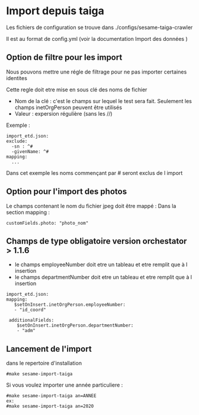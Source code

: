 # Import depuis taiga

Les fichiers de configuration se trouve dans ./configs/sesame-taiga-crawler

Il est  au format de config.yml (voir la documentation Import des données )

## Option de filtre pour les import
Nous pouvons mettre une régle de filtrage pour ne pas importer certaines identites 

Cette regle doit etre mise en sous clé des noms de fichier
* Nom de la clé : c'est le champs sur lequel le test sera fait. Seulement les champs inetOrgPerson peuvent être utilisés
* Valeur : expersion régulière (sans les //)

Exemple : 

```
import_etd.json:
exclude:
  -sn : ^#
  -givenName: ^#
mapping:
  ...
```
Dans cet exemple les noms commençant par # seront exclus de l import
## Option pour l'import des photos 
Le champs contenant le nom du fichier jpeg doit être mappé :
Dans la section mapping :
```
customFields.photo: "photo_nom"
```
## Champs de type obligatoire version orchestator > 1.1.6

* le champs employeeNumber doit etre un tableau et etre remplit que à l insertion 
* le champs departmentNumber doit etre un tableau et etre remplit que à l insertion
```
import_etd.json:
mapping:
   $setOnInsert.inetOrgPerson.employeeNumber:
   - "id_coord"
```

```
 additionalFields:
    $setOnInsert.inetOrgPerson.departmentNumber:
    - "adm"
```


## Lancement de l'import 

dans le repertoire d'installation 
```
#make sesame-import-taiga
```
Si vous voulez importer une année particuliere :
```
#make sesame-import-taiga an=ANNEE
ex: 
#make sesame-import-taiga an=2020
```


